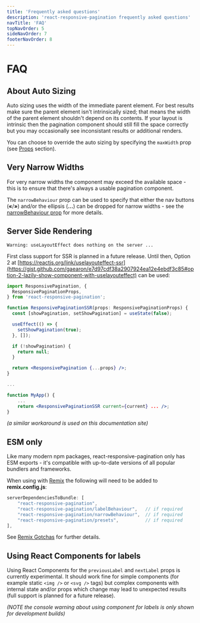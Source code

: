 ```yaml
---
title: 'Frequently asked questions'
description: 'react-responsive-pagination frequently asked questions'
navTitle: 'FAQ'
topNavOrder: 5
sideNavOrder: 7
footerNavOrder: 8
---
```


# FAQ

## About Auto Sizing

Auto sizing uses the width of the immediate parent element. For best results make sure the parent element isn't intrinsically sized; that means the width of the parent element shouldn't depend on its contents. If your layout is intrinsic then the pagination component should still fill the space correctly but you may occasionally see inconsistant results or additional renders.

You can choose to override the auto sizing by specifying the `maxWidth` prop (see [Props](/props) section).

## Very Narrow Widths

For very narrow widths the component may exceed the available space - this is to ensure that there's always a usable pagination component.

The `narrowBehaviour` prop can be used to specify that either the nav buttons (**«**/**»**) and/or the ellipsis (**…**) can be dropped for narrow widths - see the [narrowBehaviour prop](/props#misc-props) for more details.

## Server Side Rendering

`Warning: useLayoutEffect does nothing on the server ...`

First class support for SSR is planned in a future release. Until then, Option 2 at [https://reactjs.org/link/uselayouteffect-ssr](https://gist.github.com/gaearon/e7d97cdf38a2907924ea12e4ebdf3c85#option-2-lazily-show-component-with-uselayouteffect) can be used:

```jsx
import ResponsivePagination, {
  ResponsivePaginationProps,
} from 'react-responsive-pagination';

function ResponsivePaginationSSR(props: ResponsivePaginationProps) {
  const [showPagination, setShowPagination] = useState(false);

  useEffect(() => {
    setShowPagination(true);
  }, []);

  if (!showPagination) {
    return null;
  }

  return <ResponsivePagination {...props} />;
}

...

function MyApp() {
    ...
    return <ResponsivePaginationSSR current={current} ... />;
}

```

_(a similar workaround is used on this documentation site)_

## ESM only

Like many modern npm packages, react-responsive-pagination only has ESM exports - it's compatible with up-to-date versions of all popular bundlers and frameworks.

When using with [Remix](https://remix.run) the following will need to be added to **remix.config.js**:

```js
serverDependenciesToBundle: [
    "react-responsive-pagination",
    "react-responsive-pagination/labelBehaviour",   // if required
    "react-responsive-pagination/narrowBehaviour",  // if required
    "react-responsive-pagination/presets",          // if required
],
```

See [Remix Gotchas](https://remix.run/docs/en/main/pages/gotchas#md-importing-esm-packages) for further details.

## Using React Components for labels

Using React Components for the `previousLabel` and `nextLabel` props is currently experimental. It should work fine for simple components (for example static `<img />` or `<svg />` tags) but complex components with internal state and/or props which change may lead to unexpected results (full support is planned for a future release).

_(NOTE the console warning about using component for labels is only shown for development builds)_
